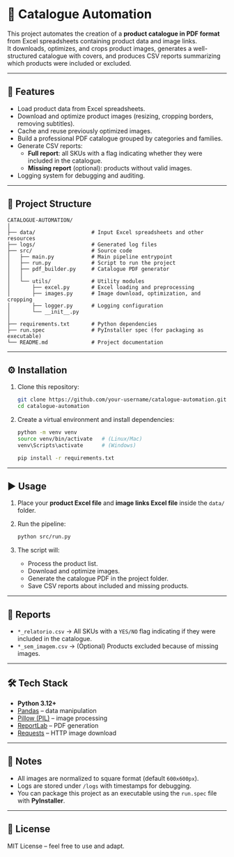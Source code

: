 # 📘 Catalogue Automation

This project automates the creation of a **product catalogue in PDF format** from Excel spreadsheets containing product data and image links.  
It downloads, optimizes, and crops product images, generates a well-structured catalogue with covers, and produces CSV reports summarizing which products were included or excluded.

---

## 🚀 Features

- Load product data from Excel spreadsheets.
- Download and optimize product images (resizing, cropping borders, removing subtitles).
- Cache and reuse previously optimized images.
- Build a professional PDF catalogue grouped by categories and families.
- Generate CSV reports:
  - **Full report**: all SKUs with a flag indicating whether they were included in the catalogue.
  - **Missing report** (optional): products without valid images.
- Logging system for debugging and auditing.

---

## 📂 Project Structure

```
CATALOGUE-AUTOMATION/
│
├── data/                  # Input Excel spreadsheets and other resources
├── logs/                  # Generated log files
├── src/                   # Source code
│   ├── main.py            # Main pipeline entrypoint
│   ├── run.py             # Script to run the project
│   ├── pdf_builder.py     # Catalogue PDF generator
│   │
│   └── utils/             # Utility modules
│       ├── excel.py       # Excel loading and preprocessing
│       ├── images.py      # Image download, optimization, and cropping
│       ├── logger.py      # Logging configuration
│       └── __init__.py
│
├── requirements.txt       # Python dependencies
├── run.spec               # PyInstaller spec (for packaging as executable)
└── README.md              # Project documentation
```

---

## ⚙️ Installation

1. Clone this repository:
   ```bash
   git clone https://github.com/your-username/catalogue-automation.git
   cd catalogue-automation
   ```

2. Create a virtual environment and install dependencies:
   ```bash
   python -m venv venv
   source venv/bin/activate   # (Linux/Mac)
   venv\Scripts\activate      # (Windows)

   pip install -r requirements.txt
   ```

---

## ▶️ Usage

1. Place your **product Excel file** and **image links Excel file** inside the `data/` folder.

2. Run the pipeline:
   ```bash
   python src/run.py
   ```

3. The script will:
   - Process the product list.
   - Download and optimize images.
   - Generate the catalogue PDF in the project folder.
   - Save CSV reports about included and missing products.

---

## 📝 Reports

- `*_relatorio.csv` → All SKUs with a `YES/NO` flag indicating if they were included in the catalogue.
- `*_sem_imagem.csv` → (Optional) Products excluded because of missing images.

---

## 🛠 Tech Stack

- **Python 3.12+**
- [Pandas](https://pandas.pydata.org/) – data manipulation  
- [Pillow (PIL)](https://python-pillow.org/) – image processing  
- [ReportLab](https://www.reportlab.com/) – PDF generation  
- [Requests](https://requests.readthedocs.io/) – HTTP image download  

---

## 📌 Notes

- All images are normalized to square format (default `600x600px`).
- Logs are stored under `/logs` with timestamps for debugging.
- You can package this project as an executable using the `run.spec` file with **PyInstaller**.

---

## 📄 License

MIT License – feel free to use and adapt.
